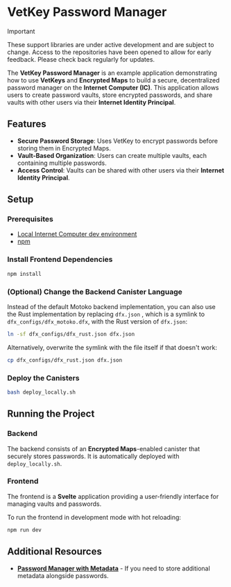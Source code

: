 # VetKey Password Manager

> [!IMPORTANT]  
> These support libraries are under active development and are subject to change. Access to the repositories have been opened to allow for early feedback. Please check back regularly for updates.

The **VetKey Password Manager** is an example application demonstrating how to use **VetKeys** and **Encrypted Maps** to build a secure, decentralized password manager on the **Internet Computer (IC)**. This application allows users to create password vaults, store encrypted passwords, and share vaults with other users via their **Internet Identity Principal**.

## Features

- **Secure Password Storage**: Uses VetKey to encrypt passwords before storing them in Encrypted Maps.
- **Vault-Based Organization**: Users can create multiple vaults, each containing multiple passwords.
- **Access Control**: Vaults can be shared with other users via their **Internet Identity Principal**.

## Setup

### Prerequisites

- [Local Internet Computer dev environment](https://internetcomputer.org/docs/building-apps/getting-started/install)
- [npm](https://www.npmjs.com/package/npm)

### Install Frontend Dependencies

```bash
npm install
```

### (Optional) Change the Backend Canister Language

Instead of the default Motoko backend implementation, you can also use the Rust implementation by replacing `dfx.json` , which is a symlink to `dfx_configs/dfx_motoko.dfx`, with the Rust version of `dfx.json`:

```bash
ln -sf dfx_configs/dfx_rust.json dfx.json
```

Alternatively, overwrite the symlink with the file itself if that doesn't work:

```bash
cp dfx_configs/dfx_rust.json dfx.json
```

### Deploy the Canisters

```bash
bash deploy_locally.sh
```

## Running the Project

### Backend

The backend consists of an **Encrypted Maps**-enabled canister that securely stores passwords. It is automatically deployed with `deploy_locally.sh`.

### Frontend

The frontend is a **Svelte** application providing a user-friendly interface for managing vaults and passwords.

To run the frontend in development mode with hot reloading:

```bash
npm run dev
```

## Additional Resources

- **[Password Manager with Metadata](../password_manager_with_metadata/)** - If you need to store additional metadata alongside passwords.
